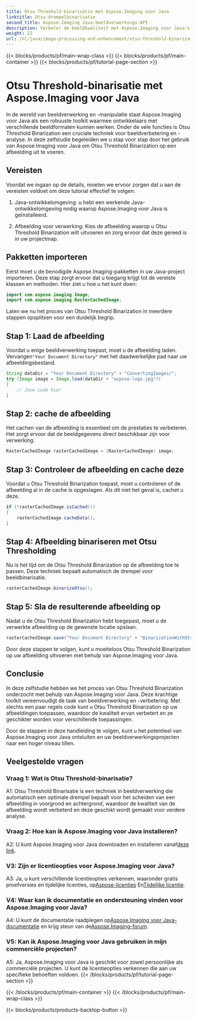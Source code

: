 ```yaml
---
title: Otsu Threshold-binarisatie met Aspose.Imaging voor Java
linktitle: Otsu-drempelbinarisatie
second_title: Aspose.Imaging Java-beeldverwerkings-API
description: Verbeter de beeldkwaliteit met Aspose.Imaging voor Java's Otsu Threshold Binarization. Volg onze stapsgewijze handleiding voor uitmuntende beeldverwerking.
weight: 22
url: /nl/java/image-processing-and-enhancement/otsu-threshold-binarization/
---
```


{{< blocks/products/pf/main-wrap-class >}}
{{< blocks/products/pf/main-container >}}
{{< blocks/products/pf/tutorial-page-section >}}

# Otsu Threshold-binarisatie met Aspose.Imaging voor Java

In de wereld van beeldverwerking en -manipulatie staat Aspose.Imaging voor Java als een robuuste toolkit waarmee ontwikkelaars met verschillende beeldformaten kunnen werken. Onder de vele functies is Otsu Threshold Binarization een cruciale techniek voor beeldverbetering en -analyse. In deze zelfstudie begeleiden we u stap voor stap door het gebruik van Aspose.Imaging voor Java om Otsu Threshold Binarization op een afbeelding uit te voeren.

## Vereisten

Voordat we ingaan op de details, moeten we ervoor zorgen dat u aan de vereisten voldoet om deze tutorial effectief te volgen:

1. Java-ontwikkelomgeving: u hebt een werkende Java-ontwikkelomgeving nodig waarop Aspose.Imaging voor Java is geïnstalleerd.

2. Afbeelding voor verwerking: Kies de afbeelding waarop u Otsu Threshold Binarization wilt uitvoeren en zorg ervoor dat deze gereed is in uw projectmap.

## Pakketten importeren

Eerst moet u de benodigde Aspose.Imaging-pakketten in uw Java-project importeren. Deze stap zorgt ervoor dat u toegang krijgt tot de vereiste klassen en methoden. Hier ziet u hoe u het kunt doen:

```java
import com.aspose.imaging.Image;
import com.aspose.imaging.RasterCachedImage;
```

Laten we nu het proces van Otsu Threshold Binarization in meerdere stappen opsplitsen voor een duidelijk begrip.

## Stap 1: Laad de afbeelding


 Voordat u enige beeldverwerking toepast, moet u de afbeelding laden. Vervangen`"Your Document Directory"` met het daadwerkelijke pad naar uw afbeeldingsbestand. 

```java
String dataDir = "Your Document Directory" + "ConvertingImages/";
try (Image image = Image.load(dataDir + "aspose-logo.jpg"))
{
    // Jouw code hier
}
```

## Stap 2: cache de afbeelding

Het cachen van de afbeelding is essentieel om de prestaties te verbeteren. Het zorgt ervoor dat de beeldgegevens direct beschikbaar zijn voor verwerking.

```java
RasterCachedImage rasterCachedImage = (RasterCachedImage) image;
```

## Stap 3: Controleer de afbeelding en cache deze

Voordat u Otsu Threshold Binarization toepast, moet u controleren of de afbeelding al in de cache is opgeslagen. Als dit niet het geval is, cachet u deze.

```java
if (!rasterCachedImage.isCached())
{
    rasterCachedImage.cacheData();
}
```

## Stap 4: Afbeelding binariseren met Otsu Thresholding

Nu is het tijd om de Otsu Threshold Binarization op de afbeelding toe te passen. Deze techniek bepaalt automatisch de drempel voor beeldbinarisatie.

```java
rasterCachedImage.binarizeOtsu();
```

## Stap 5: Sla de resulterende afbeelding op

Nadat u de Otsu Threshold Binarization hebt toegepast, moet u de verwerkte afbeelding op de gewenste locatie opslaan.

```java
rasterCachedImage.save("Your Document Directory" + "BinarizationWithOtsuThreshold_out.jpg");
```

Door deze stappen te volgen, kunt u moeiteloos Otsu Threshold Binarization op uw afbeelding uitvoeren met behulp van Aspose.Imaging voor Java.

## Conclusie

In deze zelfstudie hebben we het proces van Otsu Threshold Binarization onderzocht met behulp van Aspose.Imaging voor Java. Deze krachtige toolkit vereenvoudigt de taak van beeldverwerking en -verbetering. Met slechts een paar regels code kunt u Otsu Threshold Binarization op uw afbeeldingen toepassen, waardoor de kwaliteit ervan verbetert en ze geschikter worden voor verschillende toepassingen.

Door de stappen in deze handleiding te volgen, kunt u het potentieel van Aspose.Imaging voor Java ontsluiten en uw beeldverwerkingsprojecten naar een hoger niveau tillen.

## Veelgestelde vragen

### Vraag 1: Wat is Otsu Threshold-binarisatie?

A1: Otsu Threshold Binarisatie is een techniek in beeldverwerking die automatisch een optimale drempel bepaalt voor het scheiden van een afbeelding in voorgrond en achtergrond, waardoor de kwaliteit van de afbeelding wordt verbeterd en deze geschikt wordt gemaakt voor verdere analyse.

### Vraag 2: Hoe kan ik Aspose.Imaging voor Java installeren?

 A2: U kunt Aspose.Imaging voor Java downloaden en installeren vanaf[deze link](https://releases.aspose.com/imaging/java/).

### V3: Zijn er licentieopties voor Aspose.Imaging voor Java?

 A3: Ja, u kunt verschillende licentieopties verkennen, waaronder gratis proefversies en tijdelijke licenties, op[Aspose-licenties](https://purchase.aspose.com/buy) En[Tijdelijke licentie](https://purchase.aspose.com/temporary-license/).

### V4: Waar kan ik documentatie en ondersteuning vinden voor Aspose.Imaging voor Java?

 A4: U kunt de documentatie raadplegen op[Aspose.Imaging voor Java-documentatie](https://reference.aspose.com/imaging/java/) en krijg steun van de[Aspose.Imaging-forum](https://forum.aspose.com/).

### V5: Kan ik Aspose.Imaging voor Java gebruiken in mijn commerciële projecten?

A5: Ja, Aspose.Imaging voor Java is geschikt voor zowel persoonlijke als commerciële projecten. U kunt de licentieopties verkennen die aan uw specifieke behoeften voldoen.
{{< /blocks/products/pf/tutorial-page-section >}}

{{< /blocks/products/pf/main-container >}}
{{< /blocks/products/pf/main-wrap-class >}}

{{< blocks/products/products-backtop-button >}}

